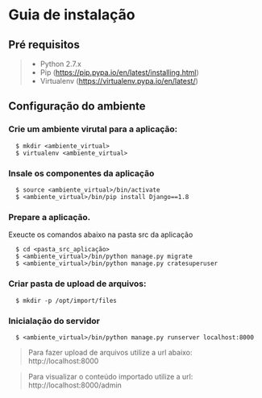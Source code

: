 # Guia de instalação

## Pré requisitos
> - Python 2.7.x
> - Pip (https://pip.pypa.io/en/latest/installing.html)
> - Virtualenv (https://virtualenv.pypa.io/en/latest/)

## Configuração do ambiente
### Crie um ambiente virutal para a aplicação:
```
  $ mkdir <ambiente_virtual>
  $ virtualenv <ambiente_virtual>
```

### Insale os componentes da aplicação
```
  $ source <ambiente_virtual>/bin/activate
  $ <ambiente_virtual>/bin/pip install Django==1.8
```

### Prepare a aplicação. 
Exeucte os comandos abaixo na pasta src da aplicação
```
  $ cd <pasta_src_aplicação>
  $ <ambiente_virtual>/bin/python manage.py migrate
  $ <ambiente_virtual>/bin/python manage.py cratesuperuser
```

### Criar pasta de upload de arquivos:
```
  $ mkdir -p /opt/import/files
```

### Inicialação do servidor
```
  $ <ambiente_virtual>/bin/python manage.py runserver localhost:8000
```

> Para fazer upload de arquivos utilize a url abaixo:
http://localhost:8000

> Para visualizar o conteúdo importado utilize a url:
http://localhost:8000/admin
	
